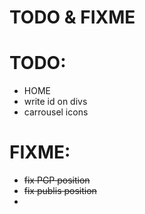 # TODO & FIXME

# TODO:

- HOME
- write id on divs
- carrousel icons

# FIXME:

- ~~fix PGP position~~
- ~~fix publis position~~
- 
